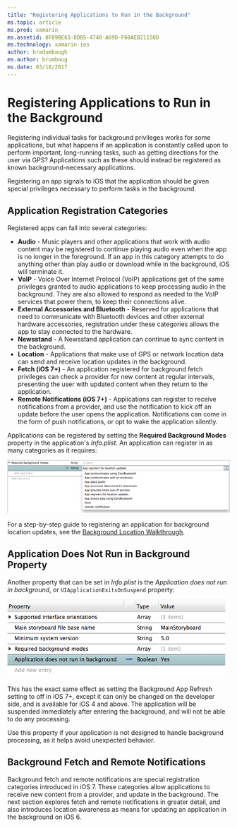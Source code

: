 ```yaml
---
title: "Registering Applications to Run in the Background"
ms.topic: article
ms.prod: xamarin
ms.assetid: 8F89BE63-DDB5-4740-A69D-F60AEB21150D
ms.technology: xamarin-ios
author: bradumbaugh
ms.author: brumbaug
ms.date: 03/18/2017
---
```


# Registering Applications to Run in the Background

Registering individual tasks for background privileges works for some applications, but what happens if an application is constantly called upon to perform important, long-running tasks, such as getting directions for the user via GPS? Applications such as these should instead be registered as known background-necessary applications.

Registering an app signals to iOS that the application should be given special privileges necessary to perform tasks in the background.

## Application Registration Categories

Registered apps can fall into several categories:

-  **Audio** - Music players and other applications that work with audio content may be registered to continue playing audio even when the app is no longer in the foreground. If an app in this category attempts to do anything other than play audio or download while in the background, iOS will terminate it.
-  **VoIP** - Voice Over Internet Protocol (VoIP) applications get of the same privileges granted to audio applications to keep processing audio in the background. They are also allowed to respond as needed to the VoIP services that power them, to keep their connections alive.
-  **External Accessories and Bluetooth** - Reserved for applications that need to communicate with Bluetooth devices and other external hardware accessories, registration under these categories allows the app to stay connected to the hardware.
-  **Newsstand** - A Newsstand application can continue to sync content in the background.
-  **Location** - Applications that make use of GPS or network location data can send and receive location updates in the background.
-  **Fetch (iOS 7+)** - An application registered for background fetch privileges can check a provider for new content at regular intervals, presenting the user with updated content when they return to the application.
-  **Remote Notifications (iOS 7+)** - Applications can register to receive notifications from a provider, and use the notification to kick off an update before the user opens the application. Notifications can come in the form of push notifications, or opt to wake the application silently.


Applications can be registered by setting the **Required Background Modes** property in the application's *Info.plist*. An application can register in as many categories as it requires:

 [![](registering-applications-to-run-in-background-images/bgmodes.png "Setting the background modes")](registering-applications-to-run-in-background-images/bgmodes.png#lightbox)

For a step-by-step guide to registering an application for background location updates, see the [Background Location Walkthrough](~/ios/app-fundamentals/backgrounding/ios-backgrounding-walkthroughs/location-walkthrough.md).

## Application Does Not Run in Background Property

Another property that can be set in *Info.plist* is the *Application does not run in background*, or `UIApplicationExitsOnSuspend` property:

 [![](registering-applications-to-run-in-background-images/plist.png "Disabling Background Running")](registering-applications-to-run-in-background-images/plist.png#lightbox)

This has the exact same effect as setting the Background App Refresh setting to off in iOS 7+, except it can only be changed on the developer side, and is available for iOS 4 and above. The application will be suspended immediately after entering the background, and will not be able to do any processing.

Use this property if your application is not designed to handle background processing, as it helps avoid unexpected behavior.

## Background Fetch and Remote Notifications

Background fetch and remote notifications are special registration categories introduced in iOS 7. These categories allow applications to receive new content from a provider, and update in the background. The next section explores fetch and remote notifications in greater detail, and also introduces location awareness as means for updating an application in the background on iOS 6.
